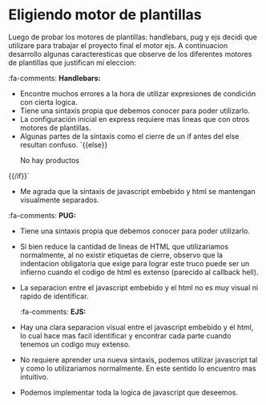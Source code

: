 # Eligiendo motor de plantillas


Luego de probar los motores de plantillas: handlebars, pug y ejs decidi que utilizare para trabajar el proyecto final el motor ejs.
A continuacion desarrollo algunas caracteresticas que observe de los diferentes motores de plantillas que justifican mi eleccion:

 :fa-comments: **Handlebars:**
- Encontre muchos errores a la hora de utilizar expresiones de condición con cierta logica.
- Tiene una sintaxis propia que debemos conocer para poder utilizarlo.
- La configuración inicial en express requiere mas lineas que con otros motores de plantillas.
- Algunas partes de la sintaxis como el cierre de un if antes del else resultan confuso.
`{{else}}
    <p class="txt-center">No hay productos</p>
{{/if}}`
- Me agrada que la sintaxis de javascript embebido y html se mantengan visualmente separados.

 :fa-comments: **PUG:**
- Tiene una sintaxis propia que debemos conocer para poder utilizarlo.
- Si bien reduce la cantidad de lineas de HTML que utilizariamos normalmente, al no existir etiquetas de cierre, observo que la indentacion obligatoria que exige para lograr este truco puede ser un infierno cuando el codigo de html es extenso (parecido al callback hell).
- La separacion entre el javascript embebido y el html no es muy visual ni rapido de identificar.
 
  :fa-comments: **EJS:**
- Hay una clara separacion visual entre el javascript embebido y el html, lo cual hace mas facil identificar y encontrar cada parte cuando tenemos un codigo muy extenso.
- No requiere aprender una nueva sintaxis, podemos utilizar javascript tal y como lo utilizariamos normalmente. En este sentido lo encuentro mas intuitivo.
- Podemos implementar toda la logica de javascript que deseemos.

